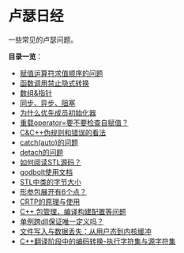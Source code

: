 # 卢瑟日经

一些常见的卢瑟问题。

**目录一览**：

- [赋值运算符求值顺序的问题](赋值运算符求值顺序问题.md)
- [函数调用禁止隐式转换](函数调用禁止隐式转换.md)
- [数组&指针](数组&指针.md)
- [同步、异步、阻塞](同步、异步、阻塞.md)
- [为什么优先成员初始化器](为什么优先成员初始化器.md)
- [重载operator=要不要检查自赋值？](重载operator=要不要检查自赋值？.md)
- [C&C++伪规则和错误的看法](C&C++伪规则和错误的看法.md)
- [catch(auto)的问题](catch(auto)的问题.md)
- [detach的问题](detach的问题.md)
- [如何阅读STL源码？](如何阅读STL源码？.md)
- [godbolt使用文档](godbolt使用文档.md)
- [STL中类的字节大小](STL中类的字节大小.md)
- [形参包展开有6个点？](形参包展开有6个点？.md)
- [CRTP的原理与使用](CRTP的原理与使用.md)
- [C++ 包管理，编译构建配置等问题](C++%20包管理，编译构建配置等问题.md)
- [单例跨dll保证唯一定义吗？](单例跨dll保证唯一定义吗？.md)
- [文件写入与数据丢失：从用户态到内核缓冲](文件写入与数据丢失：从用户态到内核缓冲.md)
- [C++翻译阶段中的编码转换-执行字符集与源字符集](C++翻译阶段中的编码转换-执行字符集与源字符集.md)
